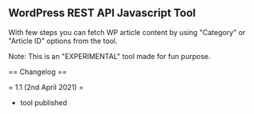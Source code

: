 ## WordPress REST API Javascript Tool
With few steps you can fetch WP article content by using "Category" or "Article ID" options from the tool.

Note: This is an "EXPERIMENTAL" tool made for fun purpose. 


== Changelog ==

= 1.1 (2nd April 2021) =
* tool published
